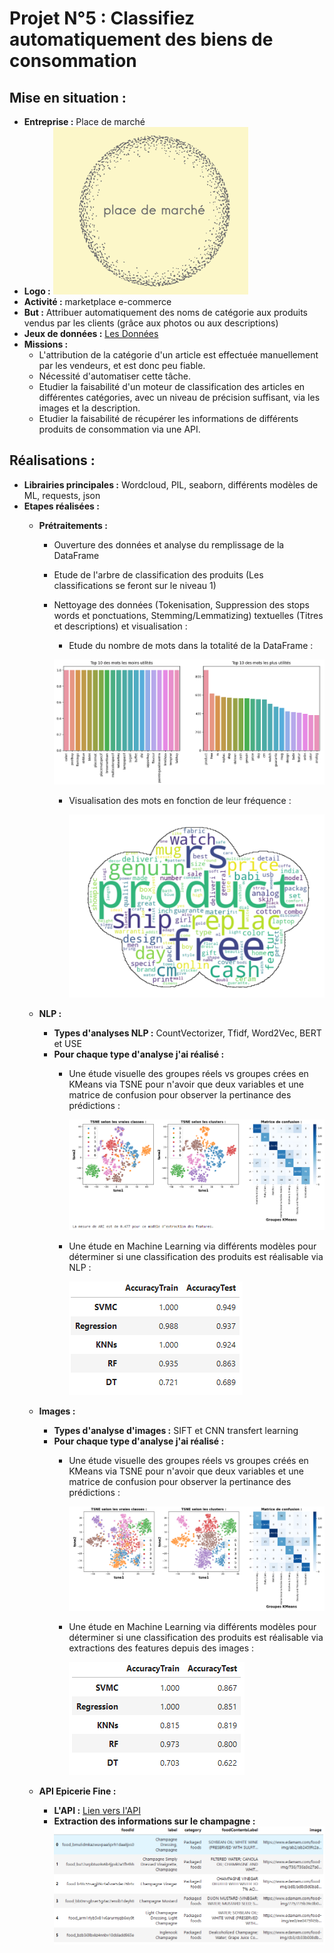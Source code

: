 # Projet N°5 : Classifiez automatiquement des biens de consommation

## Mise en situation :
- **Entreprise :** Place de marché
- **Logo :** ![Logo](PhotosReadme/LogoP5.png)
- **Activité :**  marketplace e-commerce
- **But :** Attribuer automatiquement des noms de catégorie aux produits vendus par les clients (grâce aux photos ou aux descriptions)
- **Jeux de données :** [Les Données](https://s3-eu-west-1.amazonaws.com/static.oc-static.com/prod/courses/files/Parcours_data_scientist/Projet+-+Textimage+DAS+V2/Dataset+projet+pre%CC%81traitement+textes+images.zip)
- **Missions :**
    - L'attribution de la catégorie d'un article est effectuée manuellement par les vendeurs, et est donc peu fiable.
    - Nécessité d'automatiser cette tâche.
    - Etudier la faisabilité d'un moteur de classification des articles en différentes catégories, avec un niveau de précision suffisant, via les images et la description.
    - Etudier la faisabilité de récupérer les informations de différents produits de consommation via une API.

## Réalisations :
- **Librairies principales :** Wordcloud, PIL, seaborn, différents modèles de ML, requests, json
- **Etapes réalisées :**
    - **Prétraitements :**
        - Ouverture des données et analyse du remplissage de la DataFrame
        - Etude de l'arbre de classification des produits (Les classifications se feront sur le niveau 1)
        - Nettoyage des données (Tokenisation, Suppression des stops words et ponctuations, Stemming/Lemmatizing) textuelles (Titres et descriptions) et visualisation :
            - Etude du nombre de mots dans la totalité de la DataFrame :
         
            ![TopFlop](PhotosReadme/TopFlopWords.png)
            - Visualisation des mots en fonction de leur fréquence :
         
              ![Nuage](PhotosReadme/nuages.png)
    - **NLP :**
        - **Types d'analyses NLP :** CountVectorizer, Tfidf, Word2Vec, BERT et USE
        - **Pour chaque type d'analyse j'ai réalisé :**
            - Une étude visuelle des groupes réels vs groupes crées en KMeans via TSNE pour n'avoir que deux variables et une matrice de confusion pour observer la pertinance des prédictions :
         
              ![GraphsNLP](PhotosReadme/GraphiquesNLP.png)
            - Une étude en Machine Learning via différents modèles pour déterminer si une classification des produits est réalisable via NLP :
         
              ![MLNLP](PhotosReadme/MLNLP.png)
         
    - **Images :**
        - **Types d'analyse d'images :** SIFT et CNN transfert learning
        - **Pour chaque type d'analyse j'ai réalisé :**
            - Une étude visuelle des groupes réels vs groupes créés en KMeans via TSNE pour n'avoir que deux variables et une matrice de confusion pour observer la pertinance des prédictions :
              
              ![GraphsImages](PhotosReadme/GraphiquesImages.png)
            - Une étude en Machine Learning via différents modèles pour déterminer si une classification des produits est réalisable via extractions des features depuis des images :
         
              ![MLImages](PhotosReadme/MLImages.png)

    - **API Epicerie Fine :**
        - **L'API :** [Lien vers l'API](https://rapidapi.com/edamam/api/edamam-food-and-grocery-database)
        - **Extraction des informations sur le champagne :**
          ![Champagne](PhotosReadme/APIChampagne.png)
